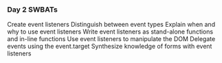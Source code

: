 ### Day 2 SWBATs

Create event listeners
Distinguish between event types
Explain when and why to use event listeners
Write event listeners as stand-alone functions and in-line functions
Use event listeners to manipulate the DOM
Delegate events using the event.target
Synthesize knowledge of forms with event listeners
